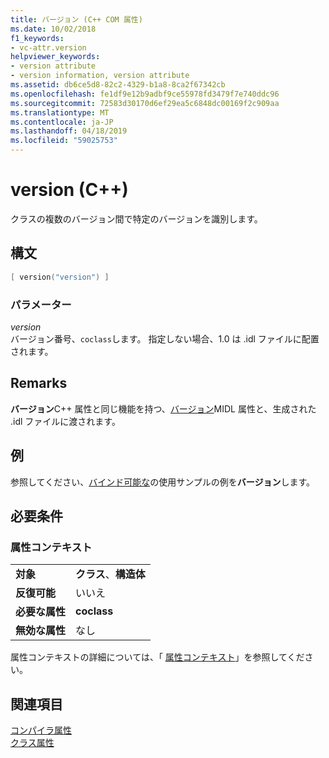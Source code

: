 ```yaml
---
title: バージョン (C++ COM 属性)
ms.date: 10/02/2018
f1_keywords:
- vc-attr.version
helpviewer_keywords:
- version attribute
- version information, version attribute
ms.assetid: db6ce5d8-82c2-4329-b1a8-8ca2f67342cb
ms.openlocfilehash: fe1df9e12b9adbf9ce55978fd3479f7e740ddc96
ms.sourcegitcommit: 72583d30170d6ef29ea5c6848dc00169f2c909aa
ms.translationtype: MT
ms.contentlocale: ja-JP
ms.lasthandoff: 04/18/2019
ms.locfileid: "59025753"
---
```

# <a name="version-c"></a>version (C++)

クラスの複数のバージョン間で特定のバージョンを識別します。

## <a name="syntax"></a>構文

```cpp
[ version("version") ]
```

### <a name="parameters"></a>パラメーター

*version*<br/>
バージョン番号、`coclass`します。 指定しない場合、1.0 は .idl ファイルに配置されます。

## <a name="remarks"></a>Remarks

**バージョン**C++ 属性と同じ機能を持つ、[バージョン](/windows/desktop/Midl/version)MIDL 属性と、生成された .idl ファイルに渡されます。

## <a name="example"></a>例

参照してください、[バインド可能な](bindable.md)の使用サンプルの例を**バージョン**します。

## <a name="requirements"></a>必要条件

### <a name="attribute-context"></a>属性コンテキスト

|||
|-|-|
|**対象**|**クラス**、**構造体**|
|**反復可能**|いいえ|
|**必要な属性**|**coclass**|
|**無効な属性**|なし|

属性コンテキストの詳細については、「 [属性コンテキスト](cpp-attributes-com-net.md#contexts)」を参照してください。

## <a name="see-also"></a>関連項目

[コンパイラ属性](compiler-attributes.md)<br/>
[クラス属性](class-attributes.md)